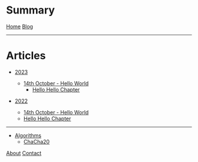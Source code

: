 # Summary

[Home](./README.md)
[Blog](./blog/README.md)

----

# Articles


- [2023](./blog/2023/README.md)
    - [14th October - Hello World](./blog/2023/hello_world.md)
        - [Hello Hello Chapter](./blog/2023/hellohello.md)

- [2022](./blog/2023/README.md)
    - [14th October - Hello World](./blog/2023/hello_world.md)
    - [Hello Hello Chapter](./blog/2023/hellohello.md)

----
- [Algorithms](./algorithms/README.md)
    - [ChaCha20](./algorithms/chacha20.md)

<!-- # About -->

<!-- - [last](./last.md) -->

[About](./about.md)
[Contact](./contact.md)